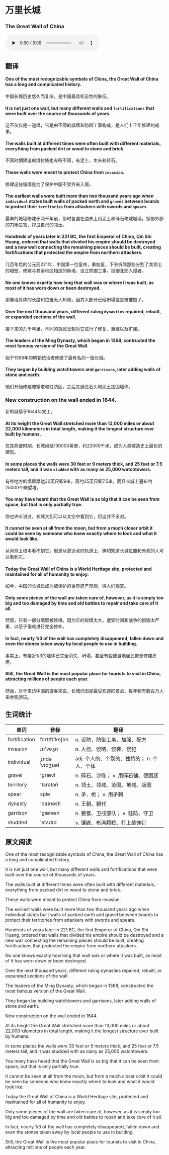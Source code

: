 # 万里长城
### The Great Wall of China

<audio id="audio" loop controls="" controlsList="nodownload" oncontextmenu="return false" preload="none">
    <source id="mp3" src="../audio/2019-June/The Great Wall of China.mp3">
</audio>

## 翻译

#### One of the most recognizable symbols of China, the Great Wall of China has a long and complicated history.
中国长城历史悠久而复杂，是中国最具标志性的象征。
#### It is not just one wall, but many different walls and `fortifications` that were built over the course of thousands of years.
这不仅仅是一道墙，它是由不同的城墙和防御工事构成，是人们上千年修建的成果。
#### The walls built at different times were often built with different materials, everything from packed dirt or wood to stone and brick.
不同时期建造的墙材质也有所不同，有泥土、木头和砖石。
#### These walls were meant to protect China from `invasion`.
修建这些城墙是为了保护中国不受外来入侵。
#### The earliest walls were built more than two thousand years ago when `individual` states built walls of packed earth and `gravel` between boards to protect their `territories` from attackers with swords and `spears`.
最早的城墙修建于两千年前，那时各国在边界上用泥土和碎石修建城墙，抵御外部的刀枪进攻，捍卫自己的领土。
#### Hundreds of years later in 221 BC, the first Emperor of China, Qin Shi Huang, ordered that walls that divided his empire should be destroyed and a new wall connecting the remaining pieces should be built, creating fortifications that protected the empire from northern attackers.
几百年后的公元前221年，中国第一位皇帝，秦始皇，下令拆除那些分割了其领土的墙壁，修建与其余地区相连的新墙，设立防御工事，抵御北部入侵者。
#### No one knows exactly how long that wall was or where it was built, as most of it has worn down or been destroyed.
那座墙具体的长度和位置无人知晓，因其大部分已经坍塌或是被摧毁了。
#### Over the next thousand years, different ruling `dynasties` repaired, rebuilt, or expanded sections of the wall.
接下来的几千年里，不同的执政王朝对它进行了修复、重建以及扩建。
#### The leaders of the Ming Dynasty, which began in 1368, contructed the most famous version of the Great Wall.
始于1368年的明朝统治者修建了最有名的一版长城。
#### They began by building watchtowers and `garrisons`, later adding walls of stone and earth.
他们开始修建瞭望塔和驻防区，之后又通过石头和泥土加固墙体。
### New construction on the wall ended in 1644.
新的城墙于1644年完工。
#### At its height the Great Wall stretched more than 13,000 miles or about 22,000 kilometers in total length, making it the longest structure ever built by humans.
在其鼎盛时期，长城绵延130000英里，约22000千米，成为人类建造史上最长的建筑。
#### In some places the walls were 30 feet or 9 meters thick, and 25 feet or 7.5 meters tall, and it was `studded` with as many as 25,000 watchtowers.
有些地方的墙壁厚达30英尺即9米，高约25英尺即7.5米，而且长城上遍布约25000个瞭望塔。
#### You may have heard that the Great Wall is so big that it can be seen from space, but that is only partially true.
你也许听说过，长城大到可以从太空中看到它，但这并不全对。
#### It cannot be seen at all from the moon, but from a much closer orbit it could be seen by someone who knew exactly where to look and what it would look like.
从月球上根本看不到它，但是从更近点的轨道上，确切知道长城位置和外观的人可以看到它。
#### Today the Great Wall of China is a World Heritage site, protected and maintained for all of humanity to enjoy.
如今，中国的长城已成为被保护的世界遗产景观，供人们观赏。
#### Only some pieces of the wall are taken care of, however, as it is simply too big and too damaged by time and old battles to repair and take care of it all.
然而，只有一部分墙壁被修缮，因为它的规模太大，遭受时间和战争的损毁太严重，以至于很难进行完全修补。
#### In fact, nearly 1/3 of the wall has completely disappeared, fallen down and even the stones taken away by local people to use in building.
事实上，有接近1/3的墙体已完全消失、坍塌，甚至有些被当地居民带走修建房屋。
#### Still, the Great Wall is the most popular place for tourists to visit in China, attracting millions of people each year.
然而，对于来访中国的游客来说，长城仍旧是最受欢迎的景点，每年都有数百万人来参观游玩。
## 生词统计
| 单词 | 音标 | 翻译 |
|-|-|-|
| fortification | fɔrtɪfɪ'keʃən | n. 设防、防御工事、加强、配方 |
| invasion | ɪn'veʒn | n. 入侵、侵略、侵袭、侵犯 |
| individual | ˌɪndəˈvɪdʒʊəl | adj. 个人的、个别的、独特的； n. 个人、个体 |
| gravel | 'ɡrævl | n. 碎石、沙砾； v. 用碎石铺、使困惑 |
| territory | 'tɛrətɔri | n. 领土、领域、范围、地域、版图 |
| spear | spiə | n. 矛、枪； v. 用矛刺 |
| dynasty | 'daɪnəsti | n. 王朝、朝代 |
| garrison | 'gærəsn | n. 要塞、卫戍部队； v. 驻防、守卫 |
| studded | 'stʌdɪd | v. 镶嵌、布满颗粒、打上装饰钉 |

## 原文阅读
One of the most recognizable symbols of China, the Great Wall of China has a long and complicated history.

It is not just one wall, but many different walls and fortifications that were built over the course of thousands of years.

The walls built at different times were often built with different materials, everything from packed dirt or wood to stone and brick.

These walls were meant to protect China from invasion.

The earliest walls were built more than two thousand years ago when individual states built walls of packed earth and gravel between boards to protect their territories from attackers with swords and spears.

Hundreds of years later in 221 BC, the first Emperor of China, Qin Shi Huang, ordered that walls that divided his empire should be destroyed and a new wall connecting the remaining pieces should be built, creating fortifications that protected the empire from northern attackers.

No one knows exactly how long that wall was or where it was built, as most of it has worn down or been destroyed.

Over the next thousand years, different ruling dynasties repaired, rebuilt, or expanded sections of the wall.

The leaders of the Ming Dynasty, which began in 1368, constructed the most famous version of the Great Wall.

They began by building watchtowers and garrisons, later adding walls of stone and earth.

New construction on the wall ended in 1644.

At its height the Great Wall stretched more than 13,000 miles or about 22,000 kilometers in total length, making it the longest structure ever built by humans.

In some places the walls were 30 feet or 9 meters thick, and 25 feet or 7.5 meters tall, and it was studded with as many as 25,000 watchtowers.

You many have heard that the Great Wall is so big that it can be seen from space, but that is only partially true.

It cannot be seen at all from the moon, but from a much closer orbit it could be seen by someone who knew exactly where to look and what it would look like.

Today the Great Wall of China is a World Heritage site, protected and maintained for all of humanity to enjoy.

Only some pieces of the wall are taken care of, however, as it is simply too big and too damaged by time and old battles to repair and take care of it all.

In fact, nearly 1/3 of the wall has completely disappeared, fallen down and even the stones taken away by local people to use in building.

Still, the Great Wall is the most popular place for tourists to visit in China, attracting millions of people each year.
